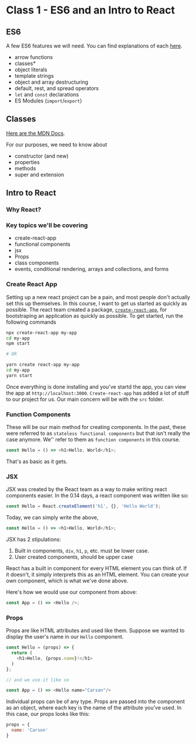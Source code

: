 # Class 1 - ES6 and an Intro to React

## ES6

A few ES6 features we will need. You can find explanations of each [here](https://github.com/lukehoban/es6features).

* arrow functions
* classes*
* object literals
* template strings
* object and array destructuring
* default, rest, and spread operators
* `let` and `const` declarations
* ES Modules (`import`/`export`)

## Classes

[Here are the MDN Docs](https://developer.mozilla.org/en-US/docs/Web/JavaScript/Reference/Classes).

For our purposes, we need to know about

* constructor (and new)
* properties
* methods
* super and extension

## Intro to React

### Why React?



### Key topics we'll be covering

* create-react-app
* functional components
* jsx
* Props
* class components
* events, conditional rendering, arrays and collections, and forms

### Create React App

Setting up a new react project can be a pain, and most people don't actually set this up themselves. In this course, I want to get us started as quickly as possible. The react team created a package, [`create-react-app`](https://github.com/facebook/create-react-app), for bootstraping an application as quickly as possible. To get started, run the following commands

```bash
npx create-react-app my-app
cd my-app
npm start

# OR

yarn create react-app my-app
cd my-app
yarn start
```

Once everything is done installing and you've startd the app, you can view the app at `http://localhost:3000`. `Create-react-app` has added a lot of stuff to our project for us. Our main concern will be with the `src` folder. 

### Function Components

These will be our main method for creating components. In the past, these were referred to as `stateless functional components` but that isn't really the case anymore. We'' refer to them as `function components` in this course. 

```javascript
const Hello = () => <h1>Hello, World</h1>;
```

That's as basic as it gets. 

### JSX

JSX was created by the React team as a way to make writing react components easier. In the 0.14 days, a react component was written like so:

```javascript
const Hello = React.createElement('h1', {}, 'Hello World');
```

Today, we can simply write the above,

```javascript
const Hello = () => <h1>Hello, World</h1>;
```

JSX has 2 stipulations:

1. Built in components, `div`, `h1`, `p`, etc. must be lower case. 
2. User created components, should be upper case

React has a built in component for every HTML element you can think of. If it doesn't, it simply interprets this as an HTML element. You can create your own component, which is what we've done above.

Here's how we would use our component from above:

```javascript
const App = () => <Hello />;
```

### Props 

Props are like HTML attributes and used like them. Suppose we wanted to display the user's name in our `Hello` component.

```javascript
const Hello = (props) => {
  return (
    <h1>Hello, {props.name}!</h1>
  )
};

// and we use it like so

const App = () => <Hello name="Carson"/>
```

Individual props can be of any type. Props are passed into the component as an object, where each key is the name of the attribute you've used. In this case, our props looks like this:

```javascript
props = {
  name: 'Carson'
}
```

